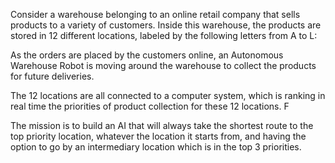 Consider a  warehouse belonging  to an online retail company that sells products to a variety of customers. Inside this
warehouse, the products are stored in 12 different locations, labeled by the following letters from A to L:



As the orders are placed by the customers online, an Autonomous Warehouse Robot is moving around the
warehouse to collect the products for future deliveries.


The 12 locations are all connected to a computer system, which is ranking in real time the priorities of
product collection for these 12 locations. F


The mission is to build an AI that will always take the shortest route to the top
priority location, whatever the location it starts from, and having the option to go by an intermediary
location which is in the top 3 priorities.


